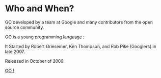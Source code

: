 
# Who and When?

GO  developed by a team at Google and many contributors from the open source community.

GO is a young programming language  :

It Started by Robert Griesemer, Ken Thompson, and Rob Pike (Googlers) in late 2007. 

Released in October of 2009. 

[GO !](https://cloud.githubusercontent.com/assets/14142983/10261686/19fd7fe4-6961-11e5-837d-ae43515d3e25.jpg "this picture from en.wikipedia.org")
